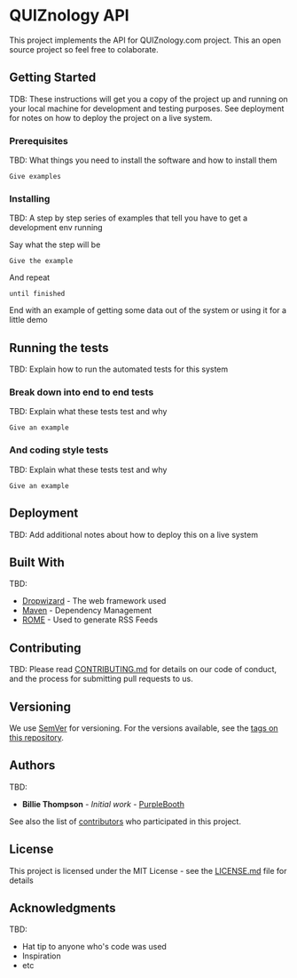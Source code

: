 # QUIZnology API

This project implements the API for QUIZnology.com project. This an open source project so feel free to colaborate.

## Getting Started

TDB:
These instructions will get you a copy of the project up and running on your local machine for development and testing purposes. See deployment for notes on how to deploy the project on a live system.

### Prerequisites

TBD:
What things you need to install the software and how to install them

```
Give examples
```

### Installing

TBD:
A step by step series of examples that tell you have to get a development env running

Say what the step will be

```
Give the example
```

And repeat

```
until finished
```

End with an example of getting some data out of the system or using it for a little demo

## Running the tests

TBD:
Explain how to run the automated tests for this system

### Break down into end to end tests

TBD:
Explain what these tests test and why

```
Give an example
```

### And coding style tests

TBD:
Explain what these tests test and why

```
Give an example
```

## Deployment

TBD:
Add additional notes about how to deploy this on a live system

## Built With

TBD:
* [Dropwizard](http://www.dropwizard.io/1.0.2/docs/) - The web framework used
* [Maven](https://maven.apache.org/) - Dependency Management
* [ROME](https://rometools.github.io/rome/) - Used to generate RSS Feeds

## Contributing

TBD:
Please read [CONTRIBUTING.md](https://gist.github.com/PurpleBooth/b24679402957c63ec426) for details on our code of conduct, and the process for submitting pull requests to us.

## Versioning

We use [SemVer](http://semver.org/) for versioning. For the versions available, see the [tags on this repository](https://github.com/your/project/tags).

## Authors

TBD:
* **Billie Thompson** - *Initial work* - [PurpleBooth](https://github.com/PurpleBooth)

See also the list of [contributors](https://github.com/your/project/contributors) who participated in this project.

## License

This project is licensed under the MIT License - see the [LICENSE.md](LICENSE.md) file for details

## Acknowledgments

TBD:
* Hat tip to anyone who's code was used
* Inspiration
* etc
